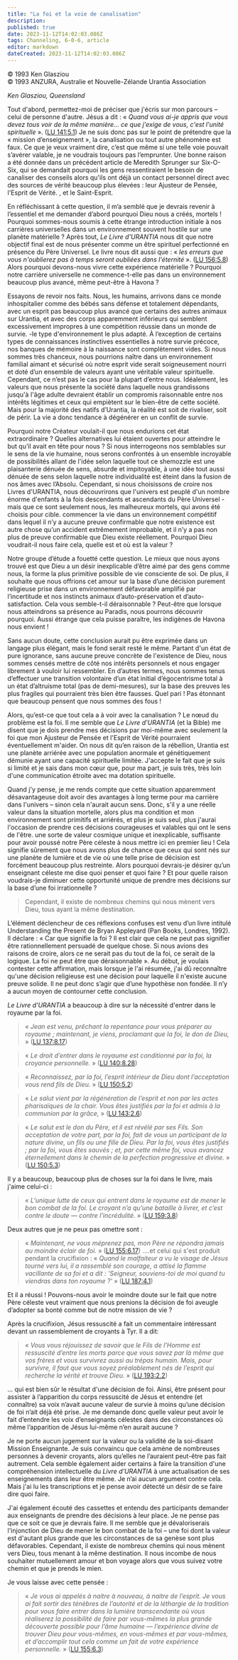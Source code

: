 ```yaml
---
title: "La foi et la voie de canalisation"
description: 
published: true
date: 2023-11-12T14:02:03.086Z
tags: Channeling, 6-0-6, article
editor: markdown
dateCreated: 2023-11-12T14:02:03.086Z
---
```


<p class="v-card v-sheet theme--light gray lighten-3 px-2 py-1">© 1993 Ken Glasziou<br>© 1993 ANZURA, Australie et Nouvelle-Zélande Urantia Association</p>


_Ken Glasziou, Queensland_

Tout d'abord, permettez-moi de préciser que j'écris sur mon parcours – celui de personne d'autre. Jésus a dit : « _Quand vous ai-je appris que vous devez tous voir de la même manière... ce que j'exige de vous, c'est l'unité spirituelle_ ». ([LU 141:5.1](/fr/The_Urantia_Book/141#p5_1)) Je ne suis donc pas sur le point de prétendre que la « mission d’enseignement », la canalisation ou tout autre phénomène est faux. Ce que je veux vraiment dire, c’est que même si une telle voie pouvait s’avérer valable, je ne voudrais toujours pas l’emprunter. Une bonne raison a été donnée dans un précédent article de Meredith Sprunger sur Six-O-Six, qui se demandait pourquoi les gens ressentiraient le besoin de canaliser des conseils alors qu'ils ont déjà un contact personnel direct avec des sources de vérité beaucoup plus élevées : leur Ajusteur de Pensée, l'Esprit de Vérité. , et le Saint-Esprit.

En réfléchissant à cette question, il m’a semblé que je devrais revenir à l’essentiel et me demander d’abord pourquoi Dieu nous a créés, mortels ! Pourquoi sommes-nous soumis à cette étrange introduction initiale à nos carrières universelles dans un environnement souvent hostile sur une planète matérielle ? Après tout, _Le Livre d'URANTIA_ nous dit que notre objectif final est de nous présenter comme un être spirituel perfectionné en présence du Père Universel. Le livre nous dit aussi que : « _les erreurs que vous n'oublierez pas à temps seront oubliées dans l'éternité_ ». ([LU 156:5.8](/fr/The_Urantia_Book/156#p5_8)) Alors pourquoi devons-nous vivre cette expérience matérielle ? Pourquoi notre carrière universelle ne commence-t-elle pas dans un environnement beaucoup plus avancé, même peut-être à Havona ?

Essayons de revoir nos faits. Nous, les humains, arrivons dans ce monde inhospitalier comme des bébés sans défense et totalement dépendants, avec un esprit pas beaucoup plus avancé que certains des autres animaux sur Urantia, et avec des corps apparemment inférieurs qui semblent excessivement impropres à une compétition réussie dans un monde de survie. -le type d'environnement le plus adapté. À l’exception de certains types de connaissances instinctives essentielles à notre survie précoce, nos banques de mémoire à la naissance sont complètement vides. Si nous sommes très chanceux, nous pourrions naître dans un environnement familial aimant et sécurisé où notre esprit vide serait soigneusement nourri et doté d’un ensemble de valeurs ayant une véritable valeur spirituelle. Cependant, ce n’est pas le cas pour la plupart d’entre nous. Idéalement, les valeurs que nous présente la société dans laquelle nous grandissons jusqu'à l'âge adulte devraient établir un compromis raisonnable entre nos intérêts légitimes et ceux qui empiètent sur le bien-être de cette société. Mais pour la majorité des natifs d’Urantia, la réalité est soit de rivaliser, soit de périr. La vie a donc tendance à dégénérer en un conflit de survie.

Pourquoi notre Créateur voulait-il que nous endurions cet état extraordinaire ? Quelles alternatives lui étaient ouvertes pour atteindre le but qu’il avait en tête pour nous ? Si nous interrogeons nos semblables sur le sens de la vie humaine, nous serons confrontés à un ensemble incroyable de possibilités allant de l'idée selon laquelle tout ce shemozzle est une plaisanterie dénuée de sens, absurde et impitoyable, à une idée tout aussi dénuée de sens selon laquelle notre individualité est éteint dans la fusion de nos âmes avec l’Absolu. Cependant, si nous choisissons de croire nos Livres d'URANTIA, nous découvrirons que l'univers est peuplé d'un nombre énorme d'enfants à la fois descendants et ascendants du Père Universel - mais que ce sont seulement nous, les malheureux mortels, qui avons été choisis pour cible. commencer la vie dans un environnement compétitif dans lequel il n’y a aucune preuve confirmable que notre existence est autre chose qu’un accident extrêmement improbable, et il n’y a pas non plus de preuve confirmable que Dieu existe réellement. Pourquoi Dieu voudrait-il nous faire cela, quelle est et où est la valeur ?

Notre groupe d’étude a fouetté cette question. Le mieux que nous ayons trouvé est que Dieu a un désir inexplicable d’être aimé par des gens comme nous, la forme la plus primitive possible de vie consciente de soi. De plus, il souhaite que nous offrions cet amour sur la base d’une décision purement religieuse prise dans un environnement défavorable amplifié par l’incertitude et nos instincts animaux d’auto-préservation et d’auto-satisfaction. Cela vous semble-t-il déraisonnable ? Peut-être que lorsque nous atteindrons sa présence au Paradis, nous pourrons découvrir pourquoi. Aussi étrange que cela puisse paraître, les indigènes de Havona nous envient !

Sans aucun doute, cette conclusion aurait pu être exprimée dans un langage plus élégant, mais le fond serait resté le même. Partant d'un état de pure ignorance, sans aucune preuve concrète de l'existence de Dieu, nous sommes censés mettre de côté nos intérêts personnels et nous engager librement à vouloir lui ressembler. En d’autres termes, nous sommes tenus d’effectuer une transition volontaire d’un état initial d’égocentrisme total à un état d’altruisme total (pas de demi-mesures), sur la base des preuves les plus fragiles qui pourraient très bien être fausses. Quel pari ! Pas étonnant que beaucoup pensent que nous sommes des fous !

Alors, qu’est-ce que tout cela a à voir avec la canalisation ? Le nœud du problème est la foi. Il me semble que _Le Livre d'URANTIA_ (et la Bible) me disent que je dois prendre mes décisions par moi-même avec seulement la foi que mon Ajusteur de Pensée et l'Esprit de Vérité pourraient éventuellement m'aider. On nous dit qu’en raison de la rébellion, Urantia est une planète arriérée avec une population anormale et génétiquement démunie ayant une capacité spirituelle limitée. J'accepte le fait que je suis si limité et je sais dans mon cœur que, pour ma part, je suis très, très loin d'une communication étroite avec ma dotation spirituelle.

Quand j'y pense, je me rends compte que cette situation apparemment désavantageuse doit avoir des avantages à long terme pour ma carrière dans l'univers – sinon cela n'aurait aucun sens. Donc, s'il y a une réelle valeur dans la situation mortelle, alors plus ma condition et mon environnement sont primitifs et arriérés, et plus je suis seul, plus j'aurai l'occasion de prendre ces décisions courageuses et valables qui ont le sens de l'être. une sorte de valeur cosmique unique et inexplicable, suffisante pour avoir poussé notre Père céleste à nous mettre ici en premier lieu ! Cela signifie sûrement que nous avons plus de chance que ceux qui sont nés sur une planète de lumière et de vie où une telle prise de décision est forcément beaucoup plus restreinte. Alors pourquoi devrais-je désirer qu’un enseignant céleste me dise quoi penser et quoi faire ? Et pour quelle raison voudrais-je diminuer cette opportunité unique de prendre mes décisions sur la base d’une foi irrationnelle ?

> Cependant, il existe de nombreux chemins qui nous mènent vers Dieu, tous ayant la même destination.

L’élément déclencheur de ces réflexions confuses est venu d’un livre intitulé Understanding the Present de Bryan Appleyard (Pan Books, Londres, 1992). Il déclare : « Car que signifie la foi ? Il est clair que cela ne peut pas signifier être rationnellement persuadé de quelque chose. Si nous avions des raisons de croire, alors ce ne serait pas du tout de la foi, ce serait de la logique. La foi ne peut être que déraisonnable ». Au début, je voulais contester cette affirmation, mais lorsque je l'ai résumée, j'ai dû reconnaître qu'une décision religieuse est une décision pour laquelle il n'existe aucune preuve solide. Il ne peut donc s’agir que d’une hypothèse non fondée. Il n’y a aucun moyen de contourner cette conclusion.

_Le Livre d'URANTIA_ a beaucoup à dire sur la nécessité d'entrer dans le royaume par la foi.

> « _Jean est venu, prêchant la repentance pour vous préparer au royaume ; maintenant, je viens, proclamant que la foi, le don de Dieu,_ » ([LU 137:8.17](/fr/The_Urantia_Book/137#p8_17))

> « _Le droit d’entrer dans le royaume est conditionné par la foi, la croyance personnelle._ » ([LU 140:8.28](/fr/The_Urantia_Book/140#p8_28))

> « _Reconnaissez, par la foi, l’esprit intérieur de Dieu dont l’acceptation vous rend fils de Dieu._ » ([LU 150:5.2](/fr/The_Urantia_Book/150#p5_2))

> « _Le salut vient par la régénération de l’esprit et non par les actes pharisaïques de la chair. Vous êtes justifiés par la foi et admis à la communion par la grâce,_ » ([LU 143:2.6](/fr/The_Urantia_Book/143#p2_6))

> « _Le salut est le don du Père, et il est révélé par ses Fils. Son acceptation de votre part, par la foi, fait de vous un participant de la nature divine, un fils ou une fille de Dieu. Par la foi, vous êtes justifiés ; par la foi, vous êtes sauvés ; et, par cette même foi, vous avancez éternellement dans le chemin de la perfection progressive et divine._ » ([LU 150:5.3](/fr/The_Urantia_Book/150#p5_3))

Il y a beaucoup, beaucoup plus de choses sur la foi dans le livre, mais j'aime celui-ci :

> « _L’unique lutte de ceux qui entrent dans le royaume est de mener le bon combat de la foi. Le croyant n’a qu’une bataille à livrer, et c’est contre le doute — contre l’incrédulité._ » ([LU 159:3.8](/fr/The_Urantia_Book/159#p3_8))

Deux autres que je ne peux pas omettre sont :

> « _Maintenant, ne vous méprenez pas, mon Père ne répondra jamais au moindre éclair de foi._ » ([LU 155:6.17](/fr/The_Urantia_Book/155#p6_17)) ....et celui qui s'est produit pendant la crucifixion : « _Quand le malfaiteur a vu le visage de Jésus tourné vers lui, il a rassemblé son courage, a attisé la flamme vacillante de sa foi et a dit : 'Seigneur, souviens-toi de moi quand tu viendras dans ton royaume ?'_ » ([LU 187:4.1](/fr/The_Urantia_Book/187#p4_1))

Et il a réussi ! Pouvons-nous avoir le moindre doute sur le fait que notre Père céleste veut vraiment que nous prenions la décision de foi aveugle d’adopter sa bonté comme but de notre mission de vie ?

Après la crucifixion, Jésus ressuscité a fait un commentaire intéressant devant un rassemblement de croyants à Tyr. Il a dit:

> « _Vous vous réjouissez de savoir que le Fils de l’Homme est ressuscité d’entre les morts parce que vous savez par là même que vos frères et vous survivrez aussi au trépas humain. Mais, pour survivre, il faut que vous soyez préalablement nés de l’esprit qui recherche la vérité et trouve Dieu._ » ([LU 193:2.2](/fr/The_Urantia_Book/193#p2_2))

... qui est bien sûr le résultat d'une décision de foi. Ainsi, être présent pour assister à l’apparition du corps ressuscité de Jésus et entendre (et connaître) sa voix n’avait aucune valeur de survie à moins qu’une décision de foi n’ait déjà été prise. Je me demande donc quelle valeur peut avoir le fait d’entendre les voix d’enseignants célestes dans des circonstances où même l’apparition de Jésus lui-même n’en aurait aucune ?

Je ne porte aucun jugement sur la valeur ou la validité de la soi-disant Mission Enseignante. Je suis convaincu que cela amène de nombreuses personnes à devenir croyants, alors qu’elles ne l’auraient peut-être pas fait autrement. Cela semble également aider certains à faire la transition d'une compréhension intellectuelle du _Livre d'URANTIA_ à une actualisation de ses enseignements dans leur être même. Je n’ai aucun argument contre cela. Mais j'ai lu les transcriptions et je pense avoir détecté un désir de se faire dire quoi faire.

J'ai également écouté des cassettes et entendu des participants demander aux enseignants de prendre des décisions à leur place. Je ne pense pas que ce soit ce que je devrais faire. Il me semble que je dévaloriserais l'injonction de Dieu de mener le bon combat de la foi – une foi dont la valeur est d'autant plus grande que les circonstances de sa genèse sont plus défavorables. Cependant, il existe de nombreux chemins qui nous mènent vers Dieu, tous menant à la même destination. Il nous incombe de nous souhaiter mutuellement amour et bon voyage alors que vous suivez votre chemin et que je prends le mien.

Je vous laisse avec cette pensée :

> « _Je vous ai appelés à naitre à nouveau, à naitre de l’esprit. Je vous ai fait sortir des ténèbres de l’autorité et de la léthargie de la tradition pour vous faire entrer dans la lumière transcendante où vous réaliserez la possibilité de faire par vous-mêmes la plus grande découverte possible pour l’âme humaine — l’expérience divine de trouver Dieu pour vous-mêmes, en vous-mêmes et par vous-mêmes, et d’accomplir tout cela comme un fait de votre expérience personnelle._ » ([LU 155:6.3](/fr/The_Urantia_Book/155#p6_3))

